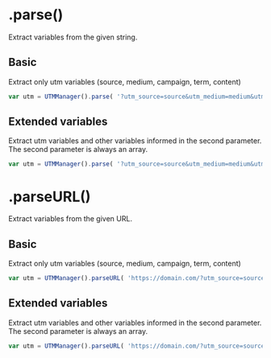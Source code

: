 # .parse()

Extract variables from the given string.

## Basic

Extract only utm variables (source, medium, campaign, term, content)

```javascript
var utm = UTMManager().parse( '?utm_source=source&utm_medium=medium&utm_campaign=campaign' );
```

## Extended variables

Extract utm variables and other variables informed in the second parameter.
The second parameter is always an array.

```javascript
var utm = UTMManager().parse( '?utm_source=source&utm_medium=medium&utm_campaign=campaign&utm_extended=value', [ 'utm_extended' ] );
```

# .parseURL()

Extract variables from the given URL.

## Basic

Extract only utm variables (source, medium, campaign, term, content)

```javascript
var utm = UTMManager().parseURL( 'https://domain.com/?utm_source=source&utm_medium=medium&utm_campaign=campaign' );
```

## Extended variables

Extract utm variables and other variables informed in the second parameter.
The second parameter is always an array.

```javascript
var utm = UTMManager().parseURL( 'https://domain.com/?utm_source=source&utm_medium=medium&utm_campaign=campaign&utm_extended=value', [ 'utm_extended' ] );
```
